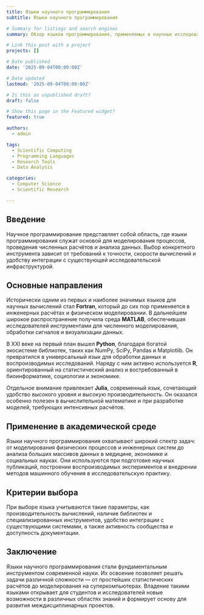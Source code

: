 ```yaml
---
title: Языки научного программирования
subtitle: Языки научного программирования

# Summary for listings and search engines
summary: Обзор языков программирования, применяемых в научных исследованиях и вычислительных задачах.

# Link this post with a project
projects: []

# Date published
date: '2025-09-04T00:00:00Z'

# Date updated
lastmod: '2025-09-04T00:00:00Z'

# Is this an unpublished draft?
draft: false

# Show this page in the Featured widget?
featured: true

authors:
  - admin

tags:
  - Scientific Computing
  - Programming Languages
  - Research Tools
  - Data Analysis

categories:
  - Computer Science
  - Scientific Research

---
```


## Введение  

Научное программирование представляет собой область, где языки программирования служат основой для моделирования процессов, проведения численных расчётов и анализа данных. Выбор конкретного инструмента зависит от требований к точности, скорости вычислений и удобству интеграции с существующей исследовательской инфраструктурой.  

## Основные направления  

Исторически одним из первых и наиболее значимых языков для научных вычислений стал **Fortran**, который до сих пор применяется в инженерных расчётах и физическом моделировании. В дальнейшем широкое распространение получила среда **MATLAB**, обеспечившая исследователей инструментами для численного моделирования, обработки сигналов и визуализации данных.  

В XXI веке на первый план вышел **Python**, благодаря богатой экосистеме библиотек, таких как NumPy, SciPy, Pandas и Matplotlib. Он превратился в универсальный язык для обработки данных и воспроизводимых исследований. Наряду с ним активно используется **R**, ориентированный на статистический анализ и востребованный в биоинформатике, социологии и экономике.  

Отдельное внимание привлекает **Julia**, современный язык, сочетающий удобство высокого уровня и высокую производительность. Он оказался особенно полезен в вычислительной математике и при разработке моделей, требующих интенсивных расчётов.  

## Применение в академической среде  

Языки научного программирования охватывают широкий спектр задач: от моделирования физических процессов и инженерных систем до анализа больших массивов данных в медицине, экономике и социальных науках. Они используются при подготовке научных публикаций, построении воспроизводимых экспериментов и внедрении методов машинного обучения в исследовательскую практику.  

## Критерии выбора  

При выборе языка учитываются такие параметры, как производительность вычислений, наличие библиотек и специализированных инструментов, удобство интеграции с существующими системами, а также активность сообщества и доступность документации.  

## Заключение  

Языки научного программирования стали фундаментальным инструментом современной науки. Их освоение позволяет решать задачи различной сложности — от простейших статистических расчётов до моделирования на суперкомпьютерах. Владение такими языками открывает для студентов и исследователей новые возможности в различных областях знаний и формирует основу для развития междисциплинарных проектов.  

